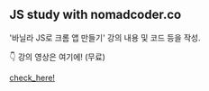 ## JS study with nomadcoder.co

'바닐라 JS로 크롬 앱 만들기' 강의 내용 및 코드 등을 작성.

👇 강의 영상은 여기에! (무료)


[check_here!](https://nomadcoders.co/javascript-for-beginners/)